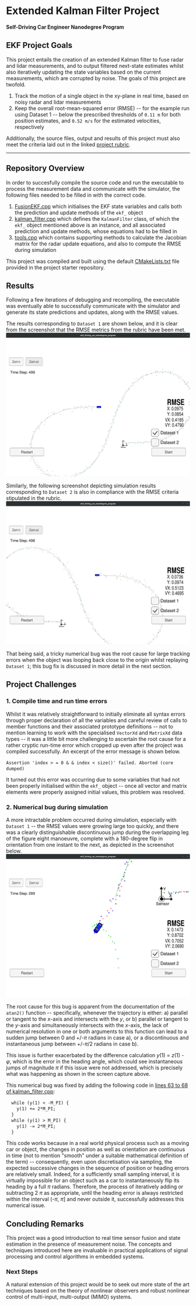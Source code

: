 # Extended Kalman Filter Project
**Self-Driving Car Engineer Nanodegree Program**

## EKF Project Goals 

This project entails the creation of an extended Kalman filter to fuse radar and lidar measurements, and to output filtered next-state estimates whilst also iteratively updating the state variables based on the current measurements, which are corrupted by noise. The goals of this project are twofold.

1. Track the motion of a single object in the xy-plane in real time, based on noisy radar and lidar measurements
2. Keep the overall root-mean-squared error (RMSE) -- for the example run using Dataset 1 -- below the prescribed thresholds of `0.11 m` for both position estimates, and `0.52 m/s` for the estimated velocities, respectively

Additionally, the source files, output and results of this project must also meet the criteria laid out in the linked [project rubric](https://review.udacity.com/#!/rubrics/748/view).

[//]: # (Image References)

[data1]: ./output/sim_output_datatset_1.png "Output from Dataset1"
[data2]: ./output/sim_output_datatset_2.png "Output from Dataset2"
[bug]: ./output/bug_heading.png "Bug due to unrestricted heading angle tracking error"

---

## Repository Overview

In order to succesfully compile the source code and run the executable to process the measurement data and communicate with the simulator, the following files needed to be filled in with the correct code.
1. [FusionEKF.cpp](./src/FusionEKF.cpp) which initialises the EKF state variables and calls both the prediction and update methods of the `ekf_` object
2. [kalman_filter.cpp](./src/kalman_filter.cpp) which defines the `KalmanFilter` class, of which the `ekf_` object mentioned above is an instance, and all associated prediction and update methods, whose equations had to be filled in
3. [tools.cpp](./src/tools.cpp) which contains supporting methods to calculate the Jacobian matrix for the radar update equations, and also to compute the RMSE during simulation

This project was compiled and built using the default [CMakeLists.txt](https://github.com/udacity/CarND-Extended-Kalman-Filter-Project/blob/master/CMakeLists.txt) file provided in the project starter repository.

## Results

Following a few iterations of debugging and recompiling, the executable was eventually able to successfully communicate with the simulator and generate its state predictions and updates, along with the RMSE values.

The results corresponding to `Dataset 1` are shown below, and it is clear from the screenshot that the RMSE metrics from the rubric have been met.
![alt text][data1]

Similarly, the following screenshot depicting simulation results corresponding to `Dataset 2` is also in compliance with the RMSE criteria stipulated in the rubric.
![alt text][data2]

That being said, a tricky numerical bug was the root cause for large tracking errors when the object was looping back close to the origin whilst replaying `Dataset 1`; this bug fix is discussed in more detail in the next section.

## Project Challenges

### 1. Compile time and run time errors

Whilst it was relatively straightforward to initially eliminate all syntax errors through proper declaration of all the variables and careful review of calls to member functions and their associated prototype definitions -- not to mention learning to work with the specialised `VectorXd` and `MatrixXd` data types -- it was a little bit more challenging to ascertain the root cause for a rather cryptic run-time error which cropped up even after the project was compiled successfully. An excerpt of the error message is shown below.
```
Assertion 'index > = 0 & & index < size()' failed. Aborted (core dumped)
```

It turned out this error was occurring due to some variables that had not been properly initialised within the `ekf_` object -- once all vector and matrix elements were properly assigned initial values, this problem was resolved.

### 2. Numerical bug during simulation

A more intractable problem occurred during simulation, especially with `Dataset 1` -- the RMSE values were growing large too quickly, and there was a clearly distinguishable discontinuous jump during the overlapping leg of the figure eight manoeuvre, complete with a 180-degree flip in orientation from one instant to the next, as depicted in the screenshot below.
![alt text][bug]

The root cause for this bug is apparent from the documentation of the `atan2()` function -- specifically, whenever the trajectory is either: a) parallel or tangent to the _x_-axis and intersects with the _y_, or b) parallel or tangent to the _y_-axis and simultaneously intersects with the _x_-axis, the lack of numerical resolution in one or both arguments to this function can lead to a sudden jump between 0 and +/-_&pi;_ radians in case a), or a discontinuous and instantaneous jump between +/-_&pi;_/2 radians in case b).

This issue is further exacerbated by the difference calculation _y_(1) = _z_(1) - _&phi;_, which is the error in the heading angle, which could see instantaneous jumps of magnitude _&pi;_ if this issue were not addressed, which is precisely what was happening as shown in the screen capture above.

This numerical bug was fixed by adding the following code in [lines 63 to 68 of kalman_filter.cpp](https://github.com/shahid-n/extended-kalman-filter/blob/master/src/kalman_filter.cpp#L63):
```
  while (y(1) < -M_PI) {
    y(1) += 2*M_PI;
  }
  while (y(1) > M_PI) {
    y(1) -= 2*M_PI;
  }
```

This code works because in a real world physical process such as a moving car or object, the changes in position as well as orientation are continuous in time (not to mention "smooth" under a suitable mathematical definition of the term) -- consequently, even upon discretisation via sampling, the expected successive changes in the sequence of position or heading errors are relatively small. Indeed, for a sufficiently small sampling interval, it is virtually impossible for an object such as a car to instantaneously flip its heading by a full _&pi;_ radians. Therefore, the process of iteratively adding or subtracting 2 _&pi;_ as appropriate, until the heading error is always restricted within the interval (-_&pi;_, _&pi;_] and never outside it, successfully addresses this numerical issue.

## Concluding Remarks

This project was a good introduction to real time sensor fusion and state estimation in the presence of measurement noise. The concepts and techniques introduced here are invaluable in practical applications of signal processing and control algorithms in embedded systems.

### Next Steps

A natural extension of this project would be to seek out more state of the art techniques based on the theory of nonlinear observers and robust nonlinear control of multi-input, multi-output (MIMO) systems.
